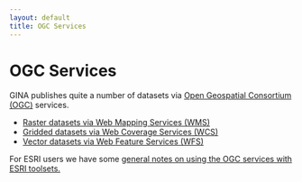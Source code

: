 ```yaml
---
layout: default
title: OGC Services
---
```


OGC Services
============

GINA publishes quite a number of datasets via [Open Geospatial Consortium (OGC)](http://www.opengeospatial.org/) services.

-   [Raster datasets via Web Mapping Services (WMS)](wms/)
-   [Gridded datasets via Web Coverage Services (WCS)](wcs/)
-   [Vector datasets via Web Feature Services (WFS)](wfs/)

For ESRI users we have some [general notes on using the OGC services with ESRI toolsets.](esri_ogc.html)

